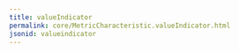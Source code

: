 ```yaml
---
title: valueIndicator
permalink: core/MetricCharacteristic.valueIndicator.html
jsonid: valueindicator
---
```

